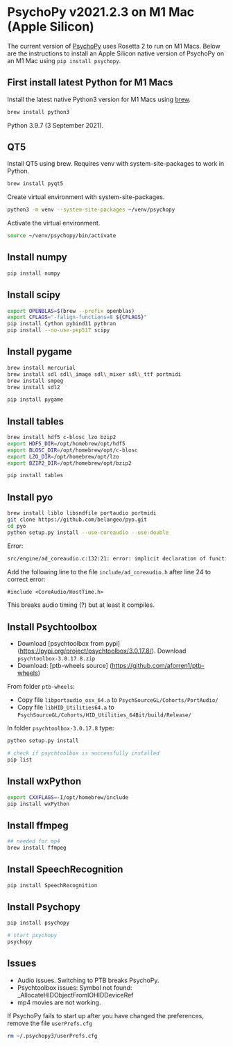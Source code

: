 # PsychoPy v2021.2.3 on M1 Mac (Apple Silicon)

The current version of [PsychoPy](https://www.psychopy.org) uses Rosetta 2 to run on M1 Macs. Below are the instructions to install an Apple Silicon native version of PsychoPy on an M1 Mac using `pip install psychopy`.

## First install latest Python for M1 Macs

Install the latest native Python3 version for M1 Macs using [brew](https://brew.sh).

```sh
brew install python3
```

Python 3.9.7 (3 September 2021).

## QT5

Install QT5 using brew. Requires venv with system-site-packages to work in Python.

```sh
brew install pyqt5
```

Create virtual environment with system-site-packages.

```sh
python3 -m venv --system-site-packages ~/venv/psychopy
```

Activate the virtual environment.

```sh
source ~/venv/psychopy/bin/activate
```

## Install numpy

```sh
pip install numpy
```

## Install scipy

```sh
export OPENBLAS=$(brew --prefix openblas)
export CFLAGS="-falign-functions=8 ${CFLAGS}"
pip install Cython pybind11 pythran
pip install --no-use-pep517 scipy
```

## Install pygame

```sh
brew install mercurial
brew install sdl sdl\_image sdl\_mixer sdl\_ttf portmidi
brew install smpeg
brew install sdl2
```

```sh
pip install pygame
```

## Install tables

```sh
brew install hdf5 c-blosc lzo bzip2
export HDF5_DIR=/opt/homebrew/opt/hdf5
export BLOSC_DIR=/opt/homebrew/opt/c-blosc
export LZO_DIR=/opt/homebrew/opt/lzo
export BZIP2_DIR=/opt/homebrew/opt/bzip2

pip install tables
```

## Install pyo

```sh
brew install liblo libsndfile portaudio portmidi
git clone https://github.com/belangeo/pyo.git
cd pyo
python setup.py install --use-coreaudio --use-double
```

Error:

```txt
src/engine/ad_coreaudio.c:132:21: error: implicit declaration of function 'AudioGetCurrentHostTime' is invalid in C99 [-Werror,-Wimplicit-function-declaration]
```

Add the following line to the file `include/ad_coreaudio.h` after line 24 to correct error:

```txt
#include <CoreAudio/HostTime.h>
```

This breaks audio timing (?) but at least it compiles.

## Install Psychtoolbox

- Download [psychtoolbox from pypi] (https://pypi.org/project/psychtoolbox/3.0.17.8/). Download `psychtoolbox-3.0.17.8.zip`
- Download: [ptb-wheels source] (https://github.com/aforren1/ptb-wheels)

From folder `ptb-wheels`:

- Copy file `libportaudio_osx_64.a` to `PsychSourceGL/Cohorts/PortAudio/`
- Copy file `libHID_Utilities64.a` to `PsychSourceGL/Cohorts/HID_Utilities_64Bit/build/Release/`

In folder `psychtoolbox-3.0.17.8` type:

```sh
python setup.py install

# check if psychtoolbox is successfully installed
pip list
```

## Install wxPython

```sh
export CXXFLAGS=-I/opt/homebrew/include
pip install wxPython
```

## Install ffmpeg

```sh
## needed for mp4
brew install ffmpeg
```

## Install SpeechRecognition

```sh
pip install SpeechRecognition
```

## Install Psychopy

```sh
pip install psychopy

# start psychopy
psychopy
```

## Issues

- Audio issues. Switching to PTB breaks PsychoPy.
- Psychtoolbox issues:
    Symbol not found: _AllocateHIDObjectFromIOHIDDeviceRef
- mp4 movies are not working.

If PsychoPy fails to start up after you have changed the preferences, remove the file `userPrefs.cfg`

```sh
rm ~/.psychopy3/userPrefs.cfg
```
